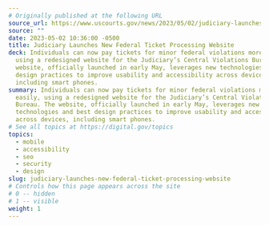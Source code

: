 ```yaml
---
# Originally published at the following URL
source_url: https://www.uscourts.gov/news/2023/05/02/judiciary-launches-new-federal-ticket-processing-website
source: ""
date: 2023-05-02 10:36:00 -0500
title: Judiciary Launches New Federal Ticket Processing Website
deck: Individuals can now pay tickets for minor federal violations more easily,
  using a redesigned website for the Judiciary’s Central Violations Bureau. The
  website, officially launched in early May, leverages new technologies and best
  design practices to improve usability and accessibility across devices,
  including smart phones.
summary: Individuals can now pay tickets for minor federal violations more
  easily, using a redesigned website for the Judiciary’s Central Violations
  Bureau. The website, officially launched in early May, leverages new
  technologies and best design practices to improve usability and accessibility
  across devices, including smart phones.
# See all topics at https://digital.gov/topics
topics:
  - mobile
  - accessibility
  - seo
  - security
  - design
slug: judiciary-launches-new-federal-ticket-processing-website
# Controls how this page appears across the site
# 0 -- hidden
# 1 -- visible
weight: 1
---
```

